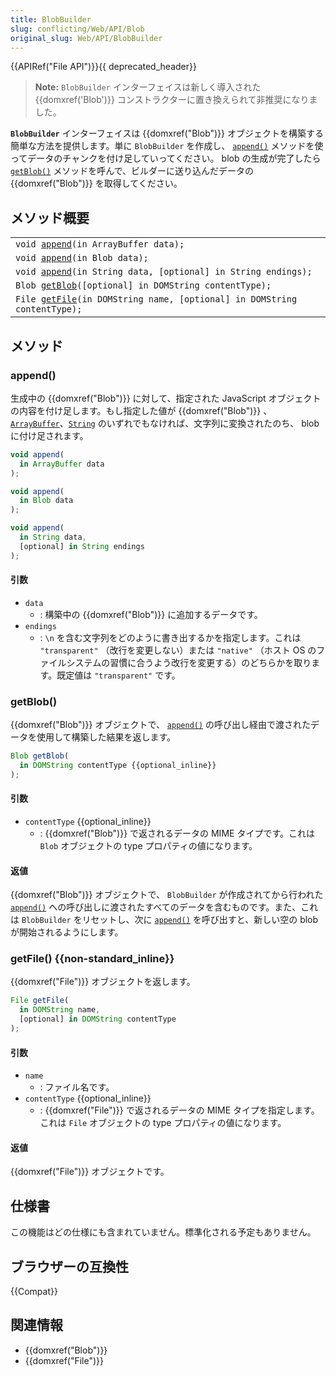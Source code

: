 ```yaml
---
title: BlobBuilder
slug: conflicting/Web/API/Blob
original_slug: Web/API/BlobBuilder
---
```

{{APIRef("File API")}}{{ deprecated_header}}

> **Note:** `BlobBuilder` インターフェイスは新しく導入された {{domxref('Blob')}} コンストラクターに置き換えられて非推奨になりました。

**`BlobBuilder`** インターフェイスは {{domxref("Blob")}} オブジェクトを構築する簡単な方法を提供します。単に `BlobBuilder` を作成し、 [`append()`](#append) メソッドを使ってデータのチャンクを付け足していってください。 blob の生成が完了したら [`getBlob()`](#getblob) メソッドを呼んで、ビルダーに送り込んだデータの {{domxref("Blob")}} を取得してください。

## メソッド概要

<table class="standard-table">
  <tbody>
    <tr>
      <td>
        <code>void <a href="/ja/docs/Web/API/BlobBuilder#append()">append</a>(in ArrayBuffer data);</code>
      </td>
    </tr>
    <tr>
      <td>
        <code>void <a href="/ja/docs/Web/API/BlobBuilder#append()">append</a>(in Blob data);</code>
      </td>
    </tr>
    <tr>
      <td>
        <code>void <a href="/ja/docs/Web/API/BlobBuilder#append()">append</a>(in String data, [optional] in String endings);</code>
      </td>
    </tr>
    <tr>
      <td>
        <code>Blob <a href="/ja/docs/Web/API/BlobBuilder#getblob()">getBlob</a>([optional] in DOMString contentType);</code>
      </td>
    </tr>
    <tr>
      <td>
        <code>File <a href="/ja/docs/Web/API/BlobBuilder#getfile()">getFile</a>(in DOMString name, [optional] in DOMString contentType);</code>
      </td>
    </tr>
  </tbody>
</table>

## メソッド

### append()

生成中の {{domxref("Blob")}} に対して、指定された JavaScript オブジェクトの内容を付け足します。もし指定した値が {{domxref("Blob")}} 、[`ArrayBuffer`](/ja/docs/Web/JavaScript/Reference/Global_Objects/ArrayBuffer)、[`String`](/ja/docs/Web/JavaScript/Reference/Global_Objects/String) のいずれでもなければ、文字列に変換されたのち、 blob に付け足されます。

```js
void append(
  in ArrayBuffer data
);

void append(
  in Blob data
);

void append(
  in String data,
  [optional] in String endings
);
```

#### 引数

- `data`
  - : 構築中の {{domxref("Blob")}} に追加するデータです。
- `endings`
  - : `\n` を含む文字列をどのように書き出するかを指定します。これは
    `"transparent"` （改行を変更しない）または `"native"` （ホスト OS のファイルシステムの習慣に合うよう改行を変更する）のどちらかを取ります。既定値は `"transparent"` です。

### getBlob()

{{domxref("Blob")}} オブジェクトで、 [`append()`](#append) の呼び出し経由で渡されたデータを使用して構築した結果を返します。

```js
Blob getBlob(
  in DOMString contentType {{optional_inline}}
);
```

#### 引数

- `contentType` {{optional_inline}}
  - : {{domxref("Blob")}} で返されるデータの MIME タイプです。これは `Blob` オブジェクトの type プロパティの値になります。

#### 返値

{{domxref("Blob")}} オブジェクトで、 `BlobBuilder` が作成されてから行われた [`append()`](#append) への呼び出しに渡されたすべてのデータを含むものです。また、これは `BlobBuilder` をリセットし、次に [`append()`](#append) を呼び出すと、新しい空の blob が開始されるようにします。

### getFile() {{non-standard_inline}}

{{domxref("File")}} オブジェクトを返します。

```js
File getFile(
  in DOMString name,
  [optional] in DOMString contentType
);
```

#### 引数

- `name`
  - : ファイル名です。
- `contentType` {{optional_inline}}
  - : {{domxref("File")}} で返されるデータの MIME タイプを指定します。これは `File` オブジェクトの type プロパティの値になります。

#### 返値

{{domxref("File")}} オブジェクトです。

## 仕様書

この機能はどの仕様にも含まれていません。標準化される予定もありません。

## ブラウザーの互換性

{{Compat}}

## 関連情報

- {{domxref("Blob")}}
- {{domxref("File")}}
